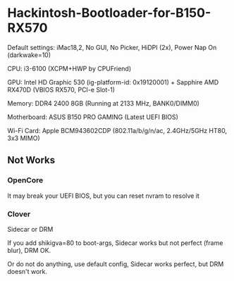 # Hackintosh-Bootloader-for-B150-RX570

Default settings: iMac18,2, No GUI, No Picker, HiDPI (2x), Power Nap On (darkwake=10)

CPU: i3-6100 (XCPM+HWP by CPUFriend)

GPU: Intel HD Graphic 530 (ig-platform-id: 0x19120001) + Sapphire AMD RX470D (VBIOS RX570, PCI-e Slot-1)

Memory: DDR4 2400 8GB (Running at 2133 MHz, BANK0/DIMM0)

Motherboard: ASUS B150 PRO GAMING (Latest UEFI BIOS)

Wi-Fi Card: Apple BCM943602CDP (802.11a/b/g/n/ac, 2.4GHz/5GHz HT80, 3x3 MIMO)

## Not Works
### OpenCore
It may break your UEFI BIOS, but you can reset nvram to resolve it

### Clover
Sidecar or DRM

If you add shikigva=80 to boot-args, Sidecar works but not perfect (frame blur), DRM OK.

Or do not do anything, use default config, Sidecar works perfect, but DRM doesn't work.

